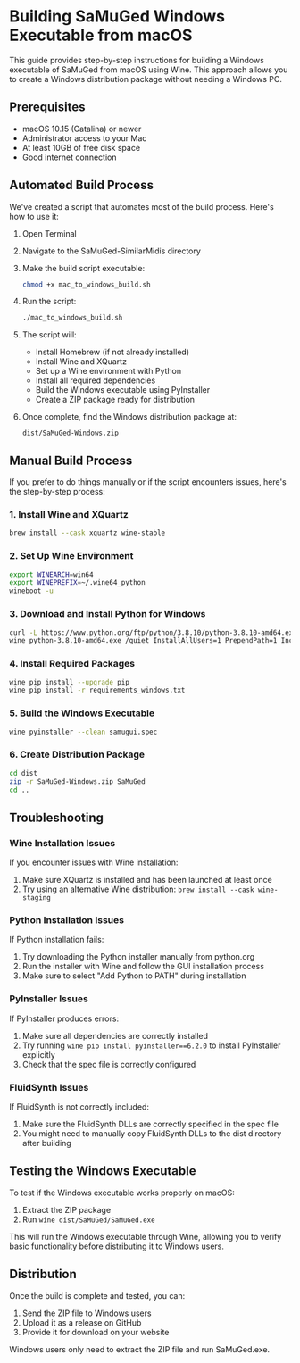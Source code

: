 # Building SaMuGed Windows Executable from macOS

This guide provides step-by-step instructions for building a Windows executable of SaMuGed from macOS using Wine. This approach allows you to create a Windows distribution package without needing a Windows PC.

## Prerequisites

- macOS 10.15 (Catalina) or newer
- Administrator access to your Mac
- At least 10GB of free disk space
- Good internet connection

## Automated Build Process

We've created a script that automates most of the build process. Here's how to use it:

1. Open Terminal
2. Navigate to the SaMuGed-SimilarMidis directory
3. Make the build script executable:
   ```bash
   chmod +x mac_to_windows_build.sh
   ```
4. Run the script:
   ```bash
   ./mac_to_windows_build.sh
   ```
5. The script will:
   - Install Homebrew (if not already installed)
   - Install Wine and XQuartz
   - Set up a Wine environment with Python
   - Install all required dependencies
   - Build the Windows executable using PyInstaller
   - Create a ZIP package ready for distribution

6. Once complete, find the Windows distribution package at:
   ```
   dist/SaMuGed-Windows.zip
   ```

## Manual Build Process

If you prefer to do things manually or if the script encounters issues, here's the step-by-step process:

### 1. Install Wine and XQuartz

```bash
brew install --cask xquartz wine-stable
```

### 2. Set Up Wine Environment

```bash
export WINEARCH=win64
export WINEPREFIX=~/.wine64_python
wineboot -u
```

### 3. Download and Install Python for Windows

```bash
curl -L https://www.python.org/ftp/python/3.8.10/python-3.8.10-amd64.exe -o python-3.8.10-amd64.exe
wine python-3.8.10-amd64.exe /quiet InstallAllUsers=1 PrependPath=1 Include_test=0
```

### 4. Install Required Packages

```bash
wine pip install --upgrade pip
wine pip install -r requirements_windows.txt
```

### 5. Build the Windows Executable

```bash
wine pyinstaller --clean samugui.spec
```

### 6. Create Distribution Package

```bash
cd dist
zip -r SaMuGed-Windows.zip SaMuGed
cd ..
```

## Troubleshooting

### Wine Installation Issues

If you encounter issues with Wine installation:
1. Make sure XQuartz is installed and has been launched at least once
2. Try using an alternative Wine distribution: `brew install --cask wine-staging`

### Python Installation Issues

If Python installation fails:
1. Try downloading the Python installer manually from python.org
2. Run the installer with Wine and follow the GUI installation process
3. Make sure to select "Add Python to PATH" during installation

### PyInstaller Issues

If PyInstaller produces errors:
1. Make sure all dependencies are correctly installed
2. Try running `wine pip install pyinstaller==6.2.0` to install PyInstaller explicitly
3. Check that the spec file is correctly configured

### FluidSynth Issues

If FluidSynth is not correctly included:
1. Make sure the FluidSynth DLLs are correctly specified in the spec file
2. You might need to manually copy FluidSynth DLLs to the dist directory after building

## Testing the Windows Executable

To test if the Windows executable works properly on macOS:
1. Extract the ZIP package
2. Run `wine dist/SaMuGed/SaMuGed.exe`

This will run the Windows executable through Wine, allowing you to verify basic functionality before distributing it to Windows users.

## Distribution

Once the build is complete and tested, you can:
1. Send the ZIP file to Windows users
2. Upload it as a release on GitHub
3. Provide it for download on your website

Windows users only need to extract the ZIP file and run SaMuGed.exe. 